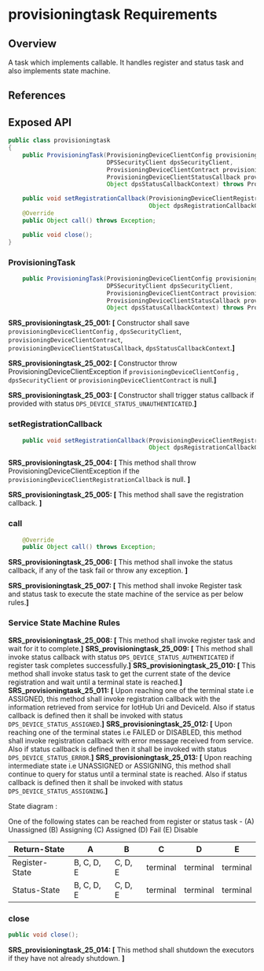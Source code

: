# provisioningtask Requirements

## Overview

A task which implements callable. It handles register and status task and also implements state machine.

## References

## Exposed API

```java
public class provisioningtask 
{
    public ProvisioningTask(ProvisioningDeviceClientConfig provisioningDeviceClientConfig,
                            DPSSecurityClient dpsSecurityClient,
                            ProvisioningDeviceClientContract provisioningDeviceClientContract,
                            ProvisioningDeviceClientStatusCallback provisioningDeviceClientStatusCallback,
                            Object dpsStatusCallbackContext) throws ProvisioningDeviceClientException;

    public void setRegistrationCallback(ProvisioningDeviceClientRegistrationCallback provisioningDeviceClientRegistrationCallback,
                                        Object dpsRegistrationCallbackContext) throws ProvisioningDeviceClientException;
    @Override
    public Object call() throws Exception;

    public void close();
}
```

### ProvisioningTask

```java
    public ProvisioningTask(ProvisioningDeviceClientConfig provisioningDeviceClientConfig,
                            DPSSecurityClient dpsSecurityClient,
                            ProvisioningDeviceClientContract provisioningDeviceClientContract,
                            ProvisioningDeviceClientStatusCallback provisioningDeviceClientStatusCallback,
                            Object dpsStatusCallbackContext) throws ProvisioningDeviceClientException;
```
**SRS_provisioningtask_25_001: [** Constructor shall save `provisioningDeviceClientConfig` , `dpsSecurityClient`, `provisioningDeviceClientContract`, `provisioningDeviceClientStatusCallback`, `dpsStatusCallbackContext`.**]**

**SRS_provisioningtask_25_002: [** Constructor throw ProvisioningDeviceClientException if `provisioningDeviceClientConfig` , `dpsSecurityClient` or `provisioningDeviceClientContract` is null.**]**

**SRS_provisioningtask_25_003: [** Constructor shall trigger status callback if provided with status `DPS_DEVICE_STATUS_UNAUTHENTICATED`.**]**

### setRegistrationCallback

```java
    public void setRegistrationCallback(ProvisioningDeviceClientRegistrationCallback provisioningDeviceClientRegistrationCallback,
                                        Object dpsRegistrationCallbackContext) throws ProvisioningDeviceClientException;
```
**SRS_provisioningtask_25_004: [** This method shall throw ProvisioningDeviceClientException if the `provisioningDeviceClientRegistrationCallback` is null. **]**

**SRS_provisioningtask_25_005: [** This method shall save the registration callback. **]**

### call

```java
    @Override
    public Object call() throws Exception;
```
**SRS_provisioningtask_25_006: [** This method shall invoke the status callback, if any of the task fail or throw any exception. **]**

**SRS_provisioningtask_25_007: [** This method shall invoke Register task and status task to execute the state machine of the service as per below rules.**]**

### Service State Machine Rules

**SRS_provisioningtask_25_008: [** This method shall invoke register task and wait for it to complete.**]**
**SRS_provisioningtask_25_009: [** This method shall invoke status callback with status `DPS_DEVICE_STATUS_AUTHENTICATED` if register task completes successfully.**]**
**SRS_provisioningtask_25_010: [** This method shall invoke status task to get the current state of the device registration and wait until a terminal state is reached.**]**
**SRS_provisioningtask_25_011: [** Upon reaching one of the terminal state i.e ASSIGNED, this method shall invoke registration callback with the information retrieved from service for IotHub Uri and DeviceId. Also if status callback is defined then it shall be invoked with status `DPS_DEVICE_STATUS_ASSIGNED`.**]**
**SRS_provisioningtask_25_012: [** Upon reaching one of the terminal states i.e FAILED or DISABLED, this method shall invoke registration callback with error message received from service. Also if status callback is defined then it shall be invoked with status `DPS_DEVICE_STATUS_ERROR`.**]**
**SRS_provisioningtask_25_013: [** Upon reaching intermediate state i.e UNASSIGNED or ASSIGNING, this method shall continue to query for status until a terminal state is reached. 
Also if status callback is defined then it shall be invoked with status `DPS_DEVICE_STATUS_ASSIGNING`.**]**

State diagram :

One of the following states can be reached from register or status task -
(A) Unassigned
(B) Assigning 
(C) Assigned 
(D) Fail
(E) Disable

Return-State  | A | B | C | D | E
------------- | ------------- | ------------- | ------------- | ------------- | -------------
Register-State  | B, C, D, E | C, D, E | terminal | terminal | terminal
Status-State | B, C, D, E | C, D, E | terminal | terminal | terminal

### close

```java
public void close();
```
**SRS_provisioningtask_25_014: [** This method shall shutdown the executors if they have not already shutdown. **]**
